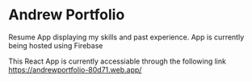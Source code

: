 # Andrew Portfolio
Resume App displaying my skills and past experience. App is currently being hosted using Firebase

This React App is currently accessiable through the following link https://andrewportfolio-80d71.web.app/ 
